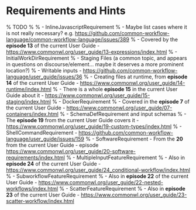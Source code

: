 # Requirements and Hints

% TODO
%
% - InlineJavascriptRequirement
%   - Maybe list cases where it is not really necessary? e.g. https://github.com/common-workflow-language/common-workflow-language/issues/389
%   - Covered by the **episode 13** of the current User Guide - https://www.commonwl.org/user_guide/13-expressions/index.html
% - InitialWorkDirRequirement
%   - Staging Files (a common topic, and appears in questions on discourse/element... maybe it deserves a more prominent location?)
%     - Writable inputs - https://github.com/common-workflow-language/user_guide/issues/36
%     - Creating files at runtime, from **episode 14** of the current User Guide - https://www.commonwl.org/user_guide/14-runtime/index.html
%     - There is a whole **episode 15** in the current User Guide about it - https://www.commonwl.org/user_guide/15-staging/index.html
%   - DockerRequirement
%     - Covered in the **episode 7** of the current User Guide - https://www.commonwl.org/user_guide/07-containers/index.html
%   - SchemaDefRequirement and input schemas
%     - The **episode 19** from the current User Guide covers it - https://www.commonwl.org/user_guide/19-custom-types/index.html
%   - ShellCommandRequirement - https://github.com/common-workflow-language/user_guide/issues/159
%   - SoftwareRequirement - From the **20** from the current User Guide - episode https://www.commonwl.org/user_guide/20-software-requirements/index.html
%   - MultipleInputFeatureRequirement
%     - Also in **episode 24** of the current User Guide - https://www.commonwl.org/user_guide/24_conditional-workflow/index.html
%   - SubworkflowFeatureRequirement
%     - Also in **episode 22** of the current User Guide - https://www.commonwl.org/user_guide/22-nested-workflows/index.html
%   - ScatterFeatureRequirement
%     - Also in **episode 23** of the current User Guide - https://www.commonwl.org/user_guide/23-scatter-workflow/index.html
